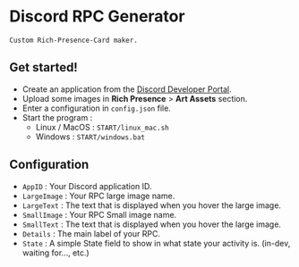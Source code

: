 # Discord RPC Generator

```
Custom Rich-Presence-Card maker.
```

## Get started!

- Create an application from the [Discord Developer Portal](https://discord.com/developers/applications).
- Upload some images in **Rich Presence** > **Art Assets** section.
- Enter a configuration in `config.json` file.
- Start the program :
  - Linux / MacOS : `START/linux_mac.sh`
  - Windows : `START/windows.bat`

## Configuration

- `AppID` : Your Discord application ID.
- `LargeImage` : Your RPC large image name.
- `LargeText` : The text that is displayed when you hover the large image.
- `SmallImage` : Your RPC Small image name.
- `SmallText` : The text that is displayed when you hover the large image.
- `Details` : The main label of your RPC.
- `State` : A simple State field to show in what state your activity is. (in-dev, waiting for..., etc.)

